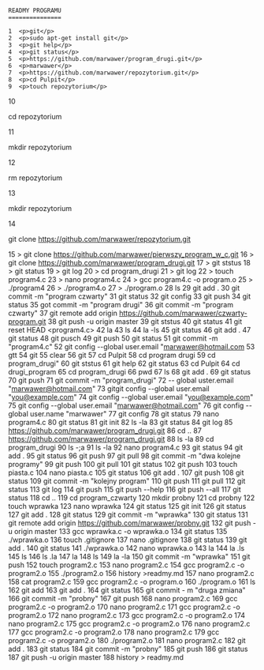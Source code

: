 	READMY PROGRAMU
	===============

    1  <p>git</p>
    2  <p>sudo apt-get install git</p>
    3  <p>git help</p>
    4  <p>git status</p>
    5  <p>https://github.com/marwawer/program_drugi.git</p>
    6  <p>marwawer</p>
    7  <p>https://github.com/marwawer/repozytorium.git</p>
    8  <p>cd Pulpit</p>
    9  <p>touch repozytorium</p>
   10  <p>cd repozytorium</p>
   11  <p>mkdir repozytorium</p>
   12  <p>rm repozytorium</p>
   13  <p>mkdir repozytorium</p>
   14  <p>git clone https://github.com/marwawer/repozytorium.git</p>
   15  > git clone https://github.com/marwawer/pierwszy_program_w_c.git
   16  > git clone https://github.com/marwawer/program_drugi.git
   17  > git ststus
   18  > git status
   19  > git log
   20  > cd program_drugi
   21  > git log
   22  > touch program4.c
   23  > nano program4.c
   24  > gcc program4.c -o program.o
   25  > ./program4
   26  > ./program4.o
   27  > ./program.o
   28  ls
   29  git add .
   30  git commit -m "program czwarty"
   31  git status
   32  git config
   33  git push
   34  git status
   35  got commit -m "program drugi"
   36  git commit -m "program czwarty"
   37  git remote add origin https://github.com/marwawer/czwarty-program.git
   38  git push -u origin master
   39  git ststus
   40  git status
   41  git reset HEAD <program4.c>
   42  la
   43  ls
   44  la -ls
   45  git status
   46  git add .
   47  git status
   48  git pusch
   49  git push
   50  git status
   51  git commit -m "program4.c"
   52  git config --global user.email "marwawer@hotmail.com
   53  gtt
   54  git
   55  clear
   56  git
   57  cd Pulpit
   58  cd program drugi
   59  cd program_drugi"
   60  git ststus
   61  git help
   62  git status
   63  cd Pulpit
   64  cd drugi_program
   65  cd program_drugi
   66  pwd
   67  ls
   68  git add .
   69  git status
   70  git push
   71  git commit -m "program_drugi"
   72  -- global uster.email "marwawer@hotmail.com"
   73  gitgit config --global user.email "you@example.com"
   74  git config --global user.email "you@example.com"
   75  git config --global user.email "marwawer@hotmail.com"
   76  git config --global user.name "marwawer"
   77  git config
   78  git status
   79  nano program4.c
   80  git status
   81  git init
   82  ls -la
   83  git status
   84  git log
   85  https://github.com/marwawer/program_drugi.git
   86  cd ..
   87  https://github.com/marwawer/program_drugi.git
   88  ls -la
   89  cd program_drugi
   90  ls -;a
   91  ls -la
   92  nano program4.c
   93  git status
   94  git add .
   95  git status
   96  git push
   97  git pull
   98  git commit -m "dwa kolejne programy"
   99  git push
  100  git pull
  101  git status
  102  git push
  103  touch piasta.c
  104  nano piasta.c
  105  git status
  106  git add .
  107  git push
  108  git status
  109  git commit -m "kolejny program"
  110  git push
  111  git pull
  112  git status
  113  git log
  114  git push
  115  git push --help
  116  git push --all
  117  git status
  118  cd ..
  119  cd program_czwarty
  120  mkdir probny
  121  cd probny
  122  touch wprawka
  123  nano wprawka
  124  git status
  125  git init
  126  git status
  127  git add .
  128  git status
  129  git commit -m "wprawka"
  130  git status
  131  git remote add origin https://github.com/marwawer/probny.git
  132  git push -u origin master
  133  gcc wprawka.c -o wprawka.o
  134  git status
  135  ./wprawka.o
  136  touch .gitignore
  137  nano .gitignore
  138  git status
  139  git add .
  140  git status
  141  ./wprawka.o
  142  nano wprawka.o
  143  la
  144  la .ls
  145  ls
  146  ls .la
  147  la
  148  ls
  149  la -la
  150  git commit -m "wprawka"
  151  git push
  152  touch program2.c
  153  nano program2.c
  154  gcc program2.c -o program2.o
  155  ./program2.o
  156  history >readmy.md
  157  nano program2.c
  158  cat program2.c
  159  gcc program2.c -o program.o
  160  ./program.o
  161  ls
  162  git add
  163  git add .
  164  git status
  165  git commit - m "druga zmiana"
  166  git commit -m "probny"
  167  git push
  168  nano program2.c
  169  gcc program2.c -o program2.o
  170  nano program2.c
  171  gcc program2.c -o program2.o
  172  nano program2.c
  173  gcc program2.c -o program2.o
  174  nano program2.c
  175  gcc program2.c -o program2.o
  176  nano program2.c
  177  gcc program2.c -o program2.o
  178  nano program2.c
  179  gcc program2.c -o program2.o
  180  ./program2.o
  181  nano program2.c
  182  git add .
  183  git status
  184  git commit -m "probny"
  185  git push
  186  git status
  187  git push -u origin master
  188  history > readmy.md
